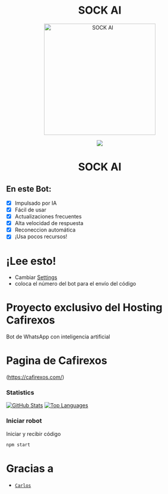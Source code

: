<h1 align='center'>SOCK AI</h1>

<div align="center">
<img src="https://telegra.ph/file/cabbcce333e384532528e.jpg" alt="SOCK AI" width="300" />
<p align="center">
 <img src="https://komarev.com/ghpvc/?username=CarlosTwT&color=blue&label=Views" />
 </p>
</p>
<h1 align="center">SOCK AI</h1>
</div>

## En este Bot:

- [x] Impulsado por IA
- [x] Fácil de usar
- [x] Actualizaciones frecuentes 
- [x] Alta velocidad de respuesta 
- [x] Reconeccion automática 
- [x] ¡Usa pocos recursos!

# ¡Lee esto!

- Cambiar [Settings](https://github.com/CarlosTwT/Sock-MD/blob/7d0210983d8dafc0a28b9b91d7e5914a37b3d952/system/settings/setting.js#L54)
- coloca el número del bot para el envío del código 

# Proyecto exclusivo del Hosting Cafirexos 

Bot de WhatsApp con inteligencia artificial 

# Pagina de Cafirexos 

(https://cafirexos.com/)

### Statistics

[![GitHub Stats](https://github-readme-stats.vercel.app/api?username=CarlosTwT&show_icons=true&hide=issues&theme=radical)](https://github-readme-stats.vercel.app)
[![Top Languages](https://github-readme-stats.vercel.app/api/top-langs?username=CarlosTwT&layout=compact&theme=radical)](https://github-readme-stats.vercel.app)

### Iniciar robot

Iniciar y recibir código<br />

```bash
npm start
```

# Gracias a

-   [`Carlos`](https://github.com/CarlosTwT)
